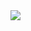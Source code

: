 <a href=https://github.com/markfirmware/audit/actions>
  <img src=https://github.com/markfirmware/audit/workflows/test%20snowpack%20templates/badge.svg />
</a>

